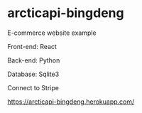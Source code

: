 # arcticapi-bingdeng

E-commerce website example

Front-end: React

Back-end: Python

Database: Sqlite3

Connect to Stripe

https://arcticapi-bingdeng.herokuapp.com/
